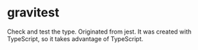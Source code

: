# gravitest
Check and test the type. Originated from jest. It was created with TypeScript, so it takes advantage of TypeScript.
